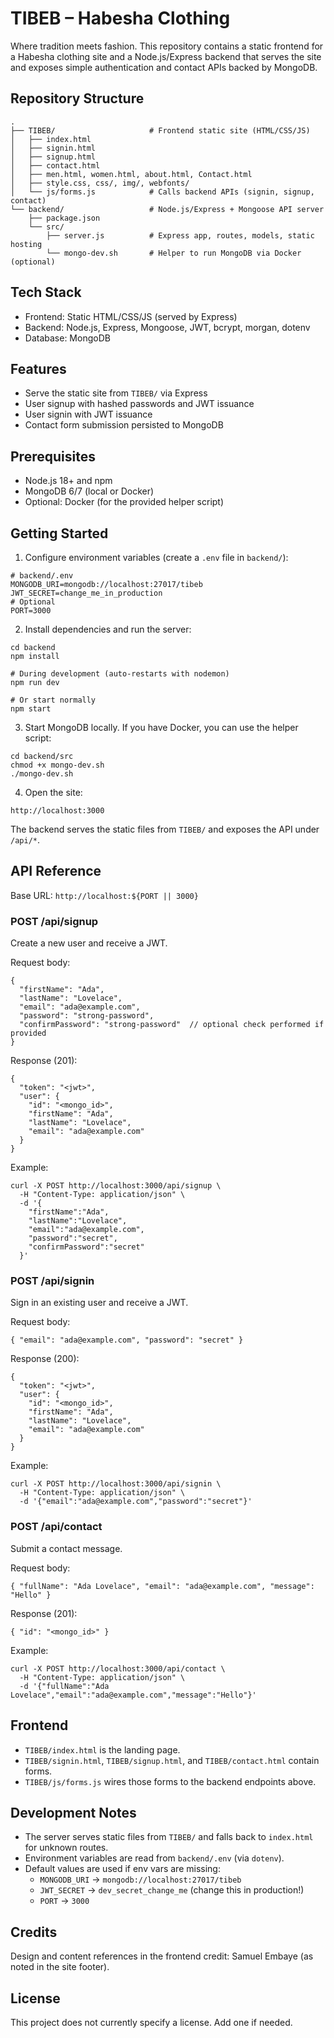# TIBEB – Habesha Clothing

Where tradition meets fashion. This repository contains a static frontend for a Habesha clothing site and a Node.js/Express backend that serves the site and exposes simple authentication and contact APIs backed by MongoDB.

## Repository Structure

```
.
├── TIBEB/                     # Frontend static site (HTML/CSS/JS)
│   ├── index.html
│   ├── signin.html
│   ├── signup.html
│   ├── contact.html
│   ├── men.html, women.html, about.html, Contact.html
│   ├── style.css, css/, img/, webfonts/
│   └── js/forms.js            # Calls backend APIs (signin, signup, contact)
└── backend/                   # Node.js/Express + Mongoose API server
    ├── package.json
    └── src/
        ├── server.js          # Express app, routes, models, static hosting
        └── mongo-dev.sh       # Helper to run MongoDB via Docker (optional)
```

## Tech Stack

- Frontend: Static HTML/CSS/JS (served by Express)
- Backend: Node.js, Express, Mongoose, JWT, bcrypt, morgan, dotenv
- Database: MongoDB

## Features

- Serve the static site from `TIBEB/` via Express
- User signup with hashed passwords and JWT issuance
- User signin with JWT issuance
- Contact form submission persisted to MongoDB

## Prerequisites

- Node.js 18+ and npm
- MongoDB 6/7 (local or Docker)
- Optional: Docker (for the provided helper script)

## Getting Started

1) Configure environment variables (create a `.env` file in `backend/`):

```
# backend/.env
MONGODB_URI=mongodb://localhost:27017/tibeb
JWT_SECRET=change_me_in_production
# Optional
PORT=3000
```

2) Install dependencies and run the server:

```
cd backend
npm install

# During development (auto-restarts with nodemon)
npm run dev

# Or start normally
npm start
```

3) Start MongoDB locally. If you have Docker, you can use the helper script:

```
cd backend/src
chmod +x mongo-dev.sh
./mongo-dev.sh
```

4) Open the site:

```
http://localhost:3000
```

The backend serves the static files from `TIBEB/` and exposes the API under `/api/*`.

## API Reference

Base URL: `http://localhost:${PORT || 3000}`

### POST /api/signup

Create a new user and receive a JWT.

Request body:

```
{
  "firstName": "Ada",
  "lastName": "Lovelace",
  "email": "ada@example.com",
  "password": "strong-password",
  "confirmPassword": "strong-password"  // optional check performed if provided
}
```

Response (201):

```
{
  "token": "<jwt>",
  "user": {
    "id": "<mongo_id>",
    "firstName": "Ada",
    "lastName": "Lovelace",
    "email": "ada@example.com"
  }
}
```

Example:

```
curl -X POST http://localhost:3000/api/signup \
  -H "Content-Type: application/json" \
  -d '{
    "firstName":"Ada",
    "lastName":"Lovelace",
    "email":"ada@example.com",
    "password":"secret",
    "confirmPassword":"secret"
  }'
```

### POST /api/signin

Sign in an existing user and receive a JWT.

Request body:

```
{ "email": "ada@example.com", "password": "secret" }
```

Response (200):

```
{
  "token": "<jwt>",
  "user": {
    "id": "<mongo_id>",
    "firstName": "Ada",
    "lastName": "Lovelace",
    "email": "ada@example.com"
  }
}
```

Example:

```
curl -X POST http://localhost:3000/api/signin \
  -H "Content-Type: application/json" \
  -d '{"email":"ada@example.com","password":"secret"}'
```

### POST /api/contact

Submit a contact message.

Request body:

```
{ "fullName": "Ada Lovelace", "email": "ada@example.com", "message": "Hello" }
```

Response (201):

```
{ "id": "<mongo_id>" }
```

Example:

```
curl -X POST http://localhost:3000/api/contact \
  -H "Content-Type: application/json" \
  -d '{"fullName":"Ada Lovelace","email":"ada@example.com","message":"Hello"}'
```

## Frontend

- `TIBEB/index.html` is the landing page.
- `TIBEB/signin.html`, `TIBEB/signup.html`, and `TIBEB/contact.html` contain forms.
- `TIBEB/js/forms.js` wires those forms to the backend endpoints above.

## Development Notes

- The server serves static files from `TIBEB/` and falls back to `index.html` for unknown routes.
- Environment variables are read from `backend/.env` (via `dotenv`).
- Default values are used if env vars are missing:
  - `MONGODB_URI` → `mongodb://localhost:27017/tibeb`
  - `JWT_SECRET` → `dev_secret_change_me` (change this in production!)
  - `PORT` → `3000`

## Credits

Design and content references in the frontend credit: Samuel Embaye (as noted in the site footer).

## License

This project does not currently specify a license. Add one if needed.

